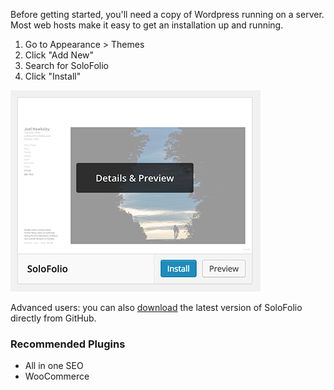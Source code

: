 Before getting started, you'll need a copy of Wordpress running on a server. Most web hosts make it easy to get an installation up and running.

1. Go to Appearance > Themes
2. Click "Add New"
3. Search for SoloFolio
4. Click "Install"

![Themes](img/appearance-themes.png)

Advanced users: you can also [download](http://github.com/joelhawksley/SoloFolio/archive/master.zip) the latest version of SoloFolio directly from GitHub.

### Recommended Plugins
- All in one SEO
- WooCommerce


